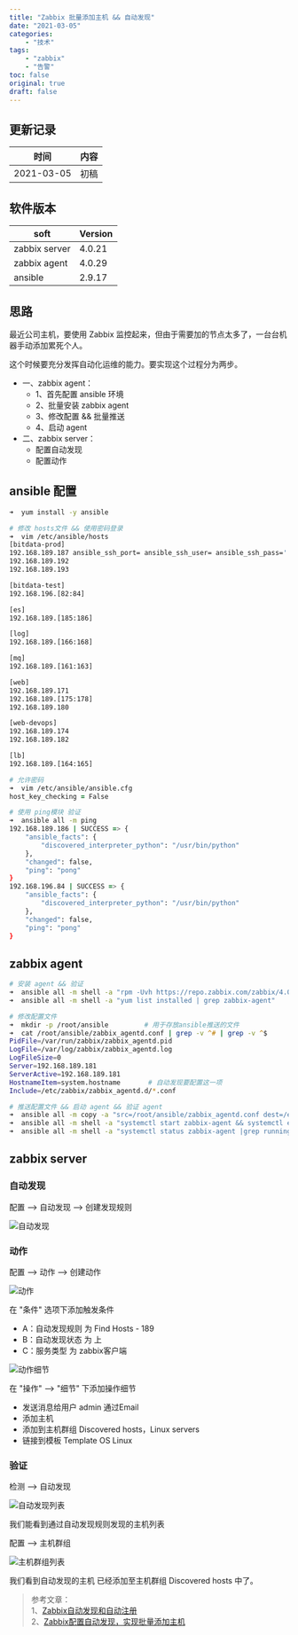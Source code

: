 ```yaml
---
title: "Zabbix 批量添加主机 && 自动发现"
date: "2021-03-05"
categories:
    - "技术"
tags:
    - "zabbix"
    - "告警"
toc: false
original: true
draft: false
---
```


## 更新记录

| 时间       | 内容 |
| ---------- | ---- |
| 2021-03-05 | 初稿 |

## 软件版本

| soft          | Version |
| ------------- | ------- |
| zabbix server | 4.0.21  |
| zabbix agent  | 4.0.29  |
| ansible       | 2.9.17  |

## 思路

最近公司主机，要使用 Zabbix 监控起来，但由于需要加的节点太多了，一台台机器手动添加累死个人。

这个时候要充分发挥自动化运维的能力。要实现这个过程分为两步。

- 一、zabbix agent：  
  - 1、首先配置 ansible 环境
  - 2、批量安装 zabbix agent
  - 3、修改配置 && 批量推送
  - 4、启动 agent
- 二、zabbix server：  
  - 配置自动发现
  - 配置动作

## ansible 配置

``` zsh
➜  yum install -y ansible

# 修改 hosts文件 && 使用密码登录
➜  vim /etc/ansible/hosts
[bitdata-prod]
192.168.189.187 ansible_ssh_port= ansible_ssh_user= ansible_ssh_pass=''
192.168.189.192
192.168.189.193

[bitdata-test]
192.168.196.[82:84]

[es]
192.168.189.[185:186]

[log]
192.168.189.[166:168]

[mq]
192.168.189.[161:163]

[web]
192.168.189.171
192.168.189.[175:178]
192.168.189.180

[web-devops]
192.168.189.174
192.168.189.182

[lb]
192.168.189.[164:165]

# 允许密码
➜  vim /etc/ansible/ansible.cfg
host_key_checking = False

# 使用 ping模块 验证
➜  ansible all -m ping
192.168.189.186 | SUCCESS => {
    "ansible_facts": {
        "discovered_interpreter_python": "/usr/bin/python"
    },
    "changed": false,
    "ping": "pong"
}
192.168.196.84 | SUCCESS => {
    "ansible_facts": {
        "discovered_interpreter_python": "/usr/bin/python"
    },
    "changed": false,
    "ping": "pong"
}
```

## zabbix agent

``` zsh
# 安装 agent && 验证
➜  ansible all -m shell -a "rpm -Uvh https://repo.zabbix.com/zabbix/4.0/rhel/7/x86_64/zabbix-release-4.0-1.el7.noarch.rpm && yum -y install zabbix-agent"
➜  ansible all -m shell -a "yum list installed | grep zabbix-agent"

# 修改配置文件
➜  mkdir -p /root/ansible         # 用于存放ansible推送的文件
➜  cat /root/ansible/zabbix_agentd.conf | grep -v ^# | grep -v ^$
PidFile=/var/run/zabbix/zabbix_agentd.pid
LogFile=/var/log/zabbix/zabbix_agentd.log
LogFileSize=0
Server=192.168.189.181
ServerActive=192.168.189.181
HostnameItem=system.hostname       # 自动发现要配置这一项
Include=/etc/zabbix/zabbix_agentd.d/*.conf

# 推送配置文件 && 启动 agent && 验证 agent
➜  ansible all -m copy -a "src=/root/ansible/zabbix_agentd.conf dest=/etc/zabbix/zabbix_agentd.conf"
➜  ansible all -m shell -a "systemctl start zabbix-agent && systemctl enable zabbix-agent"
➜  ansible all -m shell -a "systemctl status zabbix-agent |grep running"
```

## zabbix server

### 自动发现

配置 --> 自动发现 --> 创建发现规则

![自动发现](https://cdn.jsdelivr.net/gh/miaocunfa/imghosting/img/zabbix_discovery.jpg)

### 动作

配置 --> 动作 --> 创建动作

![动作](https://cdn.jsdelivr.net/gh/miaocunfa/imghosting/img/zabbix_discovery_action.jpg)

在 "条件" 选项下添加触发条件  
- A：自动发现规则 为 Find Hosts - 189  
- B：自动发现状态 为 上  
- C：服务类型     为 zabbix客户端  

![动作细节](https://cdn.jsdelivr.net/gh/miaocunfa/imghosting/img/zabbix_discovery_action_detail.jpg)

在 "操作" --> "细节" 下添加操作细节  
- 发送消息给用户 admin 通过Email  
- 添加主机  
- 添加到主机群组 Discovered hosts，Linux servers  
- 链接到模板 Template OS Linux  

### 验证

检测 --> 自动发现

![自动发现列表](https://cdn.jsdelivr.net/gh/miaocunfa/imghosting/img/zabbix_discovery_list.jpg)

我们能看到通过自动发现规则发现的主机列表

配置 --> 主机群组

![主机群组列表](https://cdn.jsdelivr.net/gh/miaocunfa/imghosting/img/zabbix_discovery_group.jpg)

我们看到自动发现的主机 已经添加至主机群组 Discovered hosts 中了。

> 参考文章：  
> 1、[Zabbix自动发现和自动注册](https://blog.csdn.net/achenyuan/article/details/87806272)  
> 2、[Zabbix配置自动发现，实现批量添加主机](https://blog.csdn.net/qq_39626154/article/details/86306252)  
>